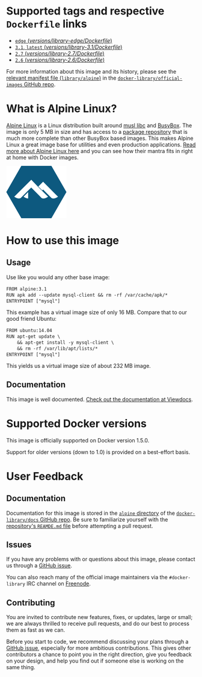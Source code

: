 # Supported tags and respective `Dockerfile` links

-	[`edge` (*versions/library-edge/Dockerfile*)](https://github.com/gliderlabs/docker-alpine/blob/09c2fde27b1aa585009a070dc9cc13a020a30cf9/versions/library-edge/Dockerfile)
-	[`3.1`, `latest` (*versions/library-3.1/Dockerfile*)](https://github.com/gliderlabs/docker-alpine/blob/337bd45a6de1404ceb7c7a0a2fd01744b488eaef/versions/library-3.1/Dockerfile)
-	[`2.7` (*versions/library-2.7/Dockerfile*)](https://github.com/gliderlabs/docker-alpine/blob/2a7b889be5868aee4706fd8498e6b11630e8ace2/versions/library-2.7/Dockerfile)
-	[`2.6` (*versions/library-2.6/Dockerfile*)](https://github.com/gliderlabs/docker-alpine/blob/12cf56252dcb1535e0fbeb9c3e3586551af671ea/versions/library-2.6/Dockerfile)

For more information about this image and its history, please see the [relevant manifest file (`library/alpine`)](https://github.com/docker-library/official-images/blob/master/library/alpine) in the [`docker-library/official-images` GitHub repo](https://github.com/docker-library/official-images).

# What is Alpine Linux?

[Alpine Linux](http://alpinelinux.org/) is a Linux distribution built around [musl libc](http://www.musl-libc.org/) and [BusyBox](http://www.busybox.net/). The image is only 5 MB in size and has access to a [package repository](http://forum.alpinelinux.org/packages) that is much more complete than other BusyBox based images. This makes Alpine Linux a great image base for utilities and even production applications. [Read more about Alpine Linux here](https://www.alpinelinux.org/about/) and you can see how their mantra fits in right at home with Docker images.

![logo](https://raw.githubusercontent.com/docker-library/docs/master/alpine/logo.png)

# How to use this image

## Usage

Use like you would any other base image:

	FROM alpine:3.1
	RUN apk add --update mysql-client && rm -rf /var/cache/apk/*
	ENTRYPOINT ["mysql"]

This example has a virtual image size of only 16 MB. Compare that to our good friend Ubuntu:

	FROM ubuntu:14.04
	RUN apt-get update \
	    && apt-get install -y mysql-client \
	    && rm -rf /var/lib/apt/lists/*
	ENTRYPOINT ["mysql"]

This yields us a virtual image size of about 232 MB image.

## Documentation

This image is well documented. [Check out the documentation at Viewdocs](http://gliderlabs.viewdocs.io/docker-alpine).

# Supported Docker versions

This image is officially supported on Docker version 1.5.0.

Support for older versions (down to 1.0) is provided on a best-effort basis.

# User Feedback

## Documentation

Documentation for this image is stored in the [`alpine` directory](https://github.com/docker-library/docs/tree/master/alpine) of the [`docker-library/docs` GitHub repo](https://github.com/docker-library/docs). Be sure to familiarize yourself with the [repository's `REAMDE.md` file](https://github.com/docker-library/docs/blob/master/README.md) before attempting a pull request.

## Issues

If you have any problems with or questions about this image, please contact us through a [GitHub issue](https://github.com/gliderlabs/docker-alpine/issues).

You can also reach many of the official image maintainers via the `#docker-library` IRC channel on [Freenode](https://freenode.net).

## Contributing

You are invited to contribute new features, fixes, or updates, large or small; we are always thrilled to receive pull requests, and do our best to process them as fast as we can.

Before you start to code, we recommend discussing your plans through a [GitHub issue](https://github.com/gliderlabs/docker-alpine/issues), especially for more ambitious contributions. This gives other contributors a chance to point you in the right direction, give you feedback on your design, and help you find out if someone else is working on the same thing.
